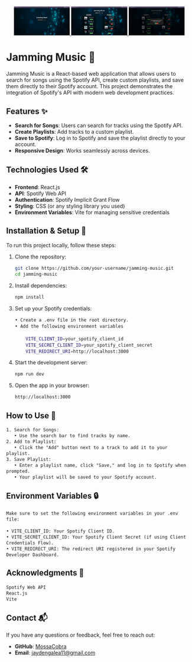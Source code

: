<p align="center">
  <a href="./src/assets/Preview1.png" target="_blank">
    <img src="./src/assets/Preview1.png" alt="Preview 1" width="30%" />
  </a>
  <a href="./src/assets/Preview2.png" target="_blank">
    <img src="./src/assets/Preview2.png" alt="Preview 2" width="30%" />
  </a>
  <a href="./src/assets/Preview3.png" target="_blank">
    <img src="./src/assets/Preview3.png" alt="Preview 3" width="30%" />
  </a>
</p>

# Jamming Music 🎵

Jamming Music is a React-based web application that allows users to search for songs using the Spotify API, create custom playlists, and save them directly to their Spotify account. This project demonstrates the integration of Spotify's API with modern web development practices.

## Features ✨
- **Search for Songs**: Users can search for tracks using the Spotify API.
- **Create Playlists**: Add tracks to a custom playlist.
- **Save to Spotify**: Log in to Spotify and save the playlist directly to your account.
- **Responsive Design**: Works seamlessly across devices.

## Technologies Used 🛠️
- **Frontend**: React.js
- **API**: Spotify Web API
- **Authentication**: Spotify Implicit Grant Flow
- **Styling**: CSS (or any styling library you used)
- **Environment Variables**: Vite for managing sensitive credentials

## Installation & Setup 🚀
To run this project locally, follow these steps:

1. Clone the repository:
   ```bash
   git clone https://github.com/your-username/jamming-music.git
   cd jamming-music

2. Install dependencies:
    ```bash
    npm install

3. Set up your Spotify credentials:
    ```bash
    • Create a .env file in the root directory.
    • Add the following environment variables

        VITE_CLIENT_ID=your_spotify_client_id
        VITE_SECRET_CLIENT_ID=your_spotify_client_secret
        VITE_REDIRECT_URI=http://localhost:3000

4. Start the development server:
    ```bash
    npm run dev

5. Open the app in your browser:
    ```bash
    http://localhost:3000

## How to Use 📝
    1. Search for Songs:
       • Use the search bar to find tracks by name.
    2. Add to Playlist:
       • Click the "Add" button next to a track to add it to your playlist.
    3. Save Playlist:
       • Enter a playlist name, click "Save," and log in to Spotify when prompted.
       • Your playlist will be saved to your Spotify account.

## Environment Variables 🔒
    Make sure to set the following environment variables in your .env file:

    • VITE_CLIENT_ID: Your Spotify Client ID.
    • VITE_SECRET_CLIENT_ID: Your Spotify Client Secret (if using Client Credentials Flow).
    • VITE_REDIRECT_URI: The redirect URI registered in your Spotify Developer Dashboard.

## Acknowledgments 🙌
    Spotify Web API
    React.js
    Vite

## Contact 📬
If you have any questions or feedback, feel free to reach out:

- **GitHub**: [MossaCobra](https://github.com/MossaCobra)
- **Email**: jaydengalea11@gmail.com